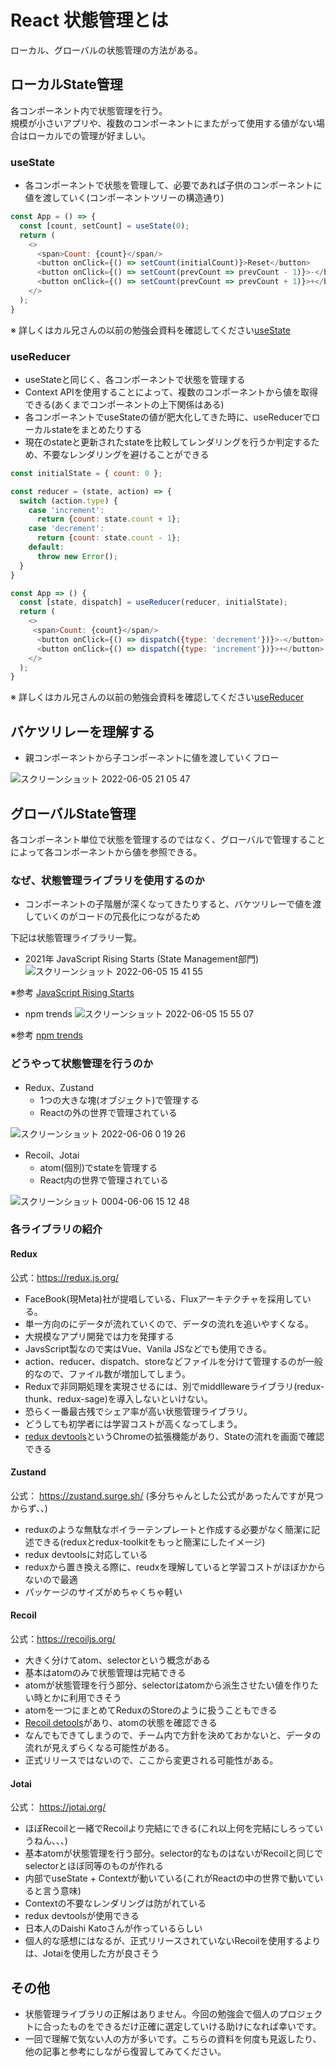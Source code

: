 # React 状態管理とは
ローカル、グローバルの状態管理の方法がある。

## ローカルState管理
各コンポーネント内で状態管理を行う。  
規模が小さいアプリや、複数のコンポーネントにまたがって使用する値がない場合はローカルでの管理が好ましい。

### useState
- 各コンポーネントで状態を管理して、必要であれば子供のコンポーネントに値を渡していく(コンポーネントツリーの構造通り)

```JavaScript
const App = () => {
  const [count, setCount] = useState(0);
  return (
    <>
      <span>Count: {count}</span/>
      <button onClick={() => setCount(initialCount)}>Reset</button>
      <button onClick={() => setCount(prevCount => prevCount - 1)}>-</button>
      <button onClick={() => setCount(prevCount => prevCount + 1)}>+</button>
    </>
  );
}
```
※ 詳しくはカル兄さんの以前の勉強会資料を確認してください[useState](https://github.com/Yota-K/react-study/blob/main/doc/%E7%AC%AC2%E5%9B%9E/useState%E3%81%AB%E3%81%A4%E3%81%84%E3%81%A6.md)

### useReducer
- useStateと同じく、各コンポーネントで状態を管理する
- Context APIを使用することによって、複数のコンポーネントから値を取得できる(あくまでコンポーネントの上下関係はある)
- 各コンポーネントでuseStateの値が肥大化してきた時に、useReducerでローカルstateをまとめたりする
- 現在のstateと更新されたstateを比較してレンダリングを行うか判定するため、不要なレンダリングを避けることができる

```JavaScript
const initialState = { count: 0 };

const reducer = (state, action) => {
  switch (action.type) {
    case 'increment':
      return {count: state.count + 1};
    case 'decrement':
      return {count: state.count - 1};
    default:
      throw new Error();
  }
}

const App => () {
  const [state, dispatch] = useReducer(reducer, initialState);
  return (
    <>
     <span>Count: {count}</span/>
      <button onClick={() => dispatch({type: 'decrement'})}>-</button>
      <button onClick={() => dispatch({type: 'increment'})}>+</button>
    </>
  );
}
```

※ 詳しくはカル兄さんの以前の勉強会資料を確認してください[useReducer](https://github.com/Yota-K/react-study/blob/main/doc/%E7%AC%AC2%E5%9B%9E/useContext%E3%81%A8useReducer%E3%81%AB%E3%81%A4%E3%81%84%E3%81%A6.md)

## バケツリレーを理解する
- 親コンポーネントから子コンポーネントに値を渡していくフロー

![スクリーンショット 2022-06-05 21 05 47](https://user-images.githubusercontent.com/60390181/172049608-bf419d28-a4f3-4409-af07-449c6743acbf.png)

## グローバルState管理
各コンポーネント単位で状態を管理するのではなく、グローバルで管理することによって各コンポーネントから値を参照できる。  

### なぜ、状態管理ライブラリを使用するのか
- コンポーネントの子階層が深くなってきたりすると、バケツリレーで値を渡していくのがコードの冗長化につながるため

下記は状態管理ライブラリ一覧。

- 2021年 JavaScript Rising Starts (State Management部門)
![スクリーンショット 2022-06-05 15 41 55](https://user-images.githubusercontent.com/60390181/172038834-88e9cebf-df63-493a-bf97-6a2b895e7e9e.png)

※参考 [JavaScript Rising Starts](https://risingstars.js.org/2021/en)

- npm trends
![スクリーンショット 2022-06-05 15 55 07](https://user-images.githubusercontent.com/60390181/172039265-c15e5ff3-3727-4bdf-9c9e-c2ffbe10802b.png)

※参考 [npm trends](https://www.npmtrends.com/jotai-vs-recoil-vs-redux-vs-zustand-vs-valtio)

### どうやって状態管理を行うのか
- Redux、Zustand
  - 1つの大きな塊(オブジェクト)で管理する
  - Reactの外の世界で管理されている
  
![スクリーンショット 2022-06-06 0 19 26](https://user-images.githubusercontent.com/60390181/172057643-f6bf90f4-1f99-46f4-b184-82dacb5a727c.png)

- Recoil、Jotai
  - atom(個別)でstateを管理する
  - React内の世界で管理されている

![スクリーンショット 0004-06-06 15 12 48](https://user-images.githubusercontent.com/60390181/172105521-29e69735-0ee9-47bd-bc98-5518e081d8a4.png)

### 各ライブラリの紹介
#### Redux
公式：https://redux.js.org/

- FaceBook(現Meta)社が提唱している、Fluxアーキテクチャを採用している。
- 単一方向のにデータが流れていくので、データの流れを追いやすくなる。
- 大規模なアプリ開発では力を発揮する
- JavsScript製なので実はVue、Vanila JSなどでも使用できる。
- action、reducer、dispatch、storeなどファイルを分けて管理するのが一般的なので、ファイル数が増加してしまう。
- Reduxで非同期処理を実現させるには、別でmiddllewareライブラリ(redux-thunk、redux-sage)を導入しないといけない。
- 恐らく一番最古残でシェア率が高い状態管理ライブラリ。
- どうしても初学者には学習コストが高くなってしまう。
- [redux devtools](https://chrome.google.com/webstore/detail/redux-devtools/lmhkpmbekcpmknklioeibfkpmmfibljd)というChromeの拡張機能があり、Stateの流れを画面で確認できる

#### Zustand
公式： https://zustand.surge.sh/ (多分ちゃんとした公式があったんですが見つからず、、)

- reduxのような無駄なボイラーテンプレートと作成する必要がなく簡潔に記述できる(reduxとredux-toolkitをもっと簡潔にしたイメージ)
- redux devtoolsに対応している
- reduxから置き換える際に、reudxを理解していると学習コストがほぼかからないので最適
- パッケージのサイズがめちゃくちゃ軽い

#### Recoil
公式：https://recoiljs.org/

- 大きく分けてatom、selectorという概念がある
- 基本はatomのみで状態管理は完結できる
- atomが状態管理を行う部分、selectorはatomから派生させたい値を作りたい時とかに利用できそう
- atomを一つにまとめてReduxのStoreのように扱うこともできる
- [Recoil detools](https://chrome.google.com/webstore/detail/recoil-dev-tools/dhjcdlmklldodggmleehadpjephfgflc)があり、atomの状態を確認できる
- なんでもできてしまうので、チーム内で方針を決めておかないと、データの流れが見えずらくなる可能性がある。
- 正式リリースではないので、ここから変更される可能性がある。

#### Jotai
公式： https://jotai.org/

- ほぼRecoilと一緒でRecoilより完結にできる(これ以上何を完結にしろっていうねん、、、)
- 基本atomが状態管理を行う部分。selector的なものはないがRecoilと同じでselectorとほぼ同等のものが作れる
- 内部でuseState + Contextが動いている(これがReactの中の世界で動いていると言う意味)
- Contextの不要なレンダリングは防がれている
- redux devtoolsが使用できる
- 日本人のDaishi Katoさんが作っているらしい
- 個人的な感想にはなるが、正式リリースされていないRecoilを使用するよりは、Jotaiを使用した方が良さそう

## その他
- 状態管理ライブラリの正解はありません。今回の勉強会で個人のプロジェクトに合ったものをできるだけ正確に選定していける助けになれば幸いです。
- 一回で理解で気ない人の方が多いです。こちらの資料を何度も見返したり、他の記事と参考にしながら復習してみてください。


